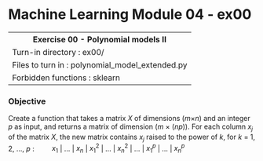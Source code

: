 # Machine Learning Module 04 - ex00

<table>
<tr><th>Exercise 00 - Polynomial models II</th></tr>
<tr><td>Turn-in directory : ex00/ </tr>
<tr><td>Files to turn in : polynomial_model_extended.py</tr>
<tr><td>Forbidden functions : sklearn</tr>
</table>

### Objective

Create a function that takes a matrix $X$ of dimensions ($m$×$n$) and an integer $p$ as input, and returns a matrix of dimension ($m$ × ($np$)). For each column $x_j$ of the matrix $X$, the new matrix contains $x_j$ raised to the power of $k$, for $k$ = 1, 2, ..., $p$ : 
&ensp;&ensp;&ensp;&ensp; $x_1$ \| $\dots$ \| $x_n$ \| $x_1^2$ \| $\dots$ \| $x_n^2$ \| $\dots$  \| $x_1^p$ \| $\dots$ \| $x_n^p$
